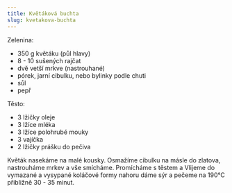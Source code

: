 ```yaml
---
title: Květáková buchta
slug: kvetakova-buchta
---
```


Zelenina:

- 350 g květáku (půl hlavy)
- 8 - 10 sušených rajčat
- dvě vetší mrkve (nastrouhané)
- pórek, jarní cibulku, nebo bylinky podle chuti
- sůl
- pepř

Těsto:

- 3 lžičky oleje
- 3 lžíce mléka
- 3 lžíce polohrubé mouky
- 3 vajíčka
- 2 lžičky prášku do pečiva

Květák nasekáme na malé kousky. Osmažíme cibulku na másle do zlatova, nastrouháme mrkev a vše smícháme. Promícháme s
těstem a Vlijeme do vymazané a vysypané koláčové formy nahoru dáme sýr a pečeme na 190°C přibližně 30 - 35 minut.
